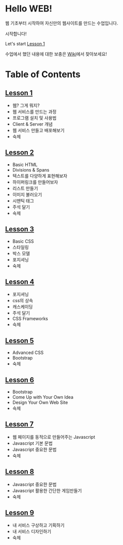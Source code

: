 # Hello __WEB__!

웹 기초부터 시작하여 자신만의 웹사이트를 만드는 수업입니다.

시작합니다!

Let's start [Lesson 1](https://gitlab.com/tech_bridge/web/tree/master/lesson1)

수업에서 했던 내용에 대한 보충은 [Wiki](https://gitlab.com/tech_bridge/web/wikis/home)에서 찾아보세요!


# Table of Contents

## [Lesson 1](https://gitlab.com/tech_bridge/web/tree/master/lesson1)

- 웹? 그게 뭐지?
- 웹 서비스를 만드는 과정
- 프로그램 설치 및 사용법
- Client &amp; Server 개념
- 웹 서비스 만들고 배포해보기
- 숙제


## [Lesson 2](https://gitlab.com/tech_bridge/web/tree/master/lesson2)

- Basic HTML
- Divisions &amp; Spans
- 텍스트를 다양하게 표현해보자
- 하이퍼링크를 만들어보자
- 리스트 만들기
- 이미지 불러오기
- 시맨틱 태그
- 주석 달기
- 숙제

## [Lesson 3](https://gitlab.com/tech_bridge/web/tree/master/lesson3)

- Basic CSS
- 스타일링
- 박스 모델
- 포지셔닝
- 숙제

## [Lesson 4](https://gitlab.com/tech_bridge/web/tree/master/lesson4)

- 포지셔닝
- css의 상속
- 캐스케이딩
- 주석 달기
- CSS Frameworks
- 숙제

## [Lesson 5](https://gitlab.com/tech_bridge/web/tree/master/lesson5)

- Advanced CSS
- Bootstrap
- 숙제

## [Lesson 6](https://gitlab.com/tech_bridge/web/tree/master/lesson6)

- Bootstrap
- Come Up with Your Own Idea
- Design Your Own Web Site
- 숙제

## [Lesson 7](https://gitlab.com/tech_bridge/web/tree/master/lesson7)

- 웹 페이지를 동적으로 만들어주는 Javascript
- Javascript 기본 문법
- Javascript 중요한 문법
- 숙제

## [Lesson 8](https://gitlab.com/tech_bridge/web/tree/master/lesson8)

- Javascript 중요한 문법
- Javascript 활용한 간단한 게임만들기
- 숙제

## [Lesson 9](https://gitlab.com/tech_bridge/web/tree/master/lesson9)

- 내 서비스 구상하고 기획하기
- 내 서비스 디자인하기
- 숙제
